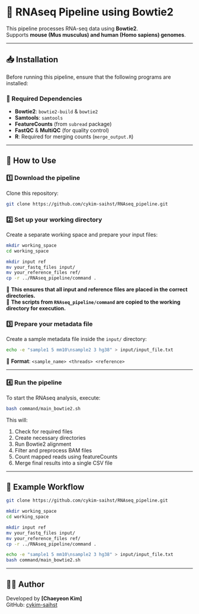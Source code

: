 # 🧬 RNAseq Pipeline using Bowtie2

This pipeline processes RNA-seq data using **Bowtie2**.  
Supports **mouse (Mus musculus) and human (Homo sapiens) genomes**.

---

## 📥 Installation 

Before running this pipeline, ensure that the following programs are installed:

### 🔹 Required Dependencies
- **Bowtie2**: `bowtie2-build` & `bowtie2`
- **Samtools**: `samtools`
- **FeatureCounts** (from `subread` package)
- **FastQC** & **MultiQC** (for quality control)
- **R**: Required for merging counts (`merge_output.R`)

---

## 🚀 How to Use 

### 1️⃣ Download the pipeline
Clone this repository:
```bash
git clone https://github.com/cykim-saihst/RNAseq_pipeline.git
```

### 2️⃣ Set up your working directory
Create a separate working space and prepare your input files:
```bash
mkdir working_space
cd working_space

mkdir input ref
mv your_fastq_files input/
mv your_reference_files ref/
cp -r ../RNAseq_pipeline/command . 
```
📌 **This ensures that all input and reference files are placed in the correct directories.**  
📌 **The scripts from `RNAseq_pipeline/command` are copied to the working directory for execution.**

### 3️⃣ Prepare your metadata file
Create a sample metadata file inside the `input/` directory:
```bash
echo -e "sample1 5 mm10\nsample2 3 hg38" > input/input_file.txt
```
📌 **Format**: `<sample_name> <threads> <reference>`

---

### 4️⃣ Run the pipeline
To start the RNAseq analysis, execute:
```bash
bash command/main_bowtie2.sh
```
This will:
1. Check for required files
2. Create necessary directories
3. Run Bowtie2 alignment
4. Filter and preprocess BAM files
5. Count mapped reads using featureCounts
6. Merge final results into a single CSV file

---

## 📌 Example Workflow
```bash
git clone https://github.com/cykim-saihst/RNAseq_pipeline.git

mkdir working_space
cd working_space

mkdir input ref
mv your_fastq_files input/
mv your_reference_files ref/
cp -r ../RNAseq_pipeline/command . 

echo -e "sample1 5 mm10\nsample2 3 hg38" > input/input_file.txt
bash command/main_bowtie2.sh
```

---

## 👨‍💻 Author
Developed by **[Chaeyeon Kim]**  
GitHub: [cykim-saihst](https://github.com/cykim-saihst/)
